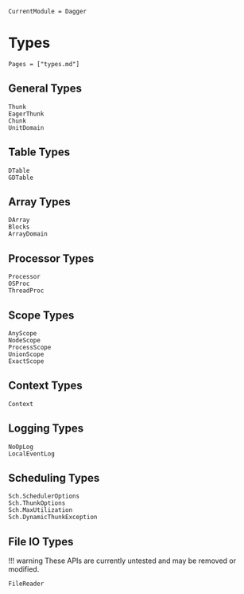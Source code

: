 ```@meta
CurrentModule = Dagger
```

# Types
```@index
Pages = ["types.md"]
```

## General Types
```@docs
Thunk
EagerThunk
Chunk
UnitDomain
```

## Table Types
```@docs
DTable
GDTable
```

## Array Types
```@docs
DArray
Blocks
ArrayDomain
```

## Processor Types
```@docs
Processor
OSProc
ThreadProc
```

## Scope Types
```@docs
AnyScope
NodeScope
ProcessScope
UnionScope
ExactScope
```

## Context Types
```@docs
Context
```

## Logging Types
```@docs
NoOpLog
LocalEventLog
```

## Scheduling Types
```@docs
Sch.SchedulerOptions
Sch.ThunkOptions
Sch.MaxUtilization
Sch.DynamicThunkException
```

## File IO Types

!!! warning
    These APIs are currently untested and may be removed or modified.

```@docs
FileReader
```
